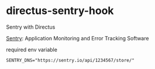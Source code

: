 # directus-sentry-hook

Sentry with Directus

[Sentry](https://sentry.io): Application Monitoring and Error Tracking Software

required env variable

```
SENTRY_DNS="https://sentry.io/api/1234567/store/"
```
